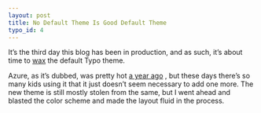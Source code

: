 ```yaml
---
layout: post
title: No Default Theme Is Good Default Theme
typo_id: 4
---
```

It’s the third day this blog has been in production, and as such, it’s about time to [wax](http://notkeepingitreal.com/pages/language) the default Typo theme.

Azure, as it’s dubbed, was pretty hot [a year ago](http://blog.leetsoft.com/articles/2005/04/28/introducing-azure) , but these days there’s so many kids using it that it just doesn’t seem necessary to add one more. The new theme is still mostly stolen from the same, but I went ahead and blasted the color scheme and made the layout fluid in the process.
